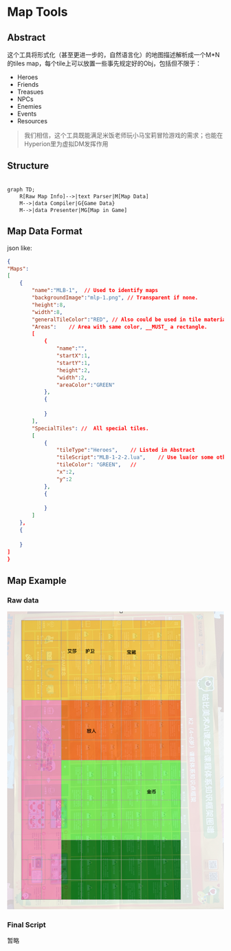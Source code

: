 # Map Tools

## Abstract

这个工具将形式化（甚至更进一步的，自然语言化）的地图描述解析成一个M*N的tiles map，每个tile上可以放置一些事先规定好的Obj，包括但不限于：

*   Heroes
*   Friends
*   Treasues
*   NPCs
*   Enemies
*   Events
*   Resources

>   我们相信，这个工具既能满足米饭老师玩小马宝莉冒险游戏的需求；也能在Hyperion里为虚拟DM发挥作用

## Structure

```mermaid

graph TD;
    R[Raw Map Info]-->|text Parser|M[Map Data]
    M-->|data Compiler|G{Game Data} 
    M-->|data Presenter|MG[Map in Game]
```

## Map Data Format

json like:

```json
{
"Maps":
[
    {
        "name":"MLB-1",  // Used to identify maps 
        "backgroundImage":"mlp-1.png", // Transparent if none.
        "height":8,
        "width":8,
        "generalTileColor":"RED", // Also could be used in tile materials.
        "Areas":    // Area with same color, __MUST_ a rectangle.
        [
            {
                "name":"",
                "startX":1,
                "startY":1,
                "height":2,
                "width":2,
                "areaColor":"GREEN"
            },
            {
                
            }
        ],
        "SpecialTiles": //  All special tiles.
        [
            {
                "tileType":"Heroes",    // Listed in Abstract
                "tileScript":"MLB-1-2-2.lua",    // Use lua(or some other scripts) to talk/fight/etc
                "tileColor": "GREEN",   //  
                "x":2,
                "y":2
            },
            {

            }
        ]
    },
    {

    }
]
}

```

## Map Example

### Raw data

![小马宝莉地图 for 米饭老师](images/mlb-1.png)

### Final Script

暂略